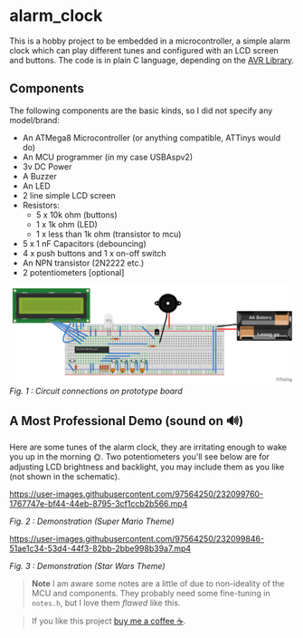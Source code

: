 # alarm_clock
This is a hobby project to be embedded in a microcontroller, a simple alarm clock which can play different tunes and configured with an LCD screen and buttons. The code is in plain C language, depending on the [AVR Library](https://www.nongnu.org/avr-libc/).

## Components
The following components are the basic kinds, so I did not specify any model/brand:

- An ATMega8 Microcontroller (or anything compatible, ATTinys would do)
- An MCU programmer (in my case USBAspv2)
- 3v DC Power
- A Buzzer
- An LED
- 2 line simple LCD screen
- Resistors:
  - 5 x 10k ohm (buttons)
  - 1 x 1k ohm (LED)
  - 1 x less than 1k ohm (transistor to mcu)
- 5 x 1 nF Capacitors (debouncing)
- 4 x push buttons and 1 x on-off switch
- An NPN transistor (2N2222 etc.)
- 2 potentiometers [optional]

![image](/avm/sch.png)
_Fig. 1 : Circuit connections on prototype board_

## A Most Professional Demo (sound on 🔊)
Here are some tunes of the alarm clock, they are irritating enough to wake you up in the morning 🌞. Two potentiometers you'll see below are for adjusting LCD brightness and backlight, you may include them as you like (not shown in the schematic).

https://user-images.githubusercontent.com/97564250/232099760-1767747e-bf44-44eb-8795-3cf1ccb2b566.mp4

_Fig. 2 : Demonstration (Super Mario Theme)_

https://user-images.githubusercontent.com/97564250/232099846-51ae1c34-53d4-44f3-82bb-2bbe998b39a7.mp4

_Fig. 3 : Demonstration (Star Wars Theme)_

> **Note**
> I am aware some notes are a little of due to non-ideality of the MCU and components. They probably need some fine-tuning in `notes.h`, but I love them *flawed* like this.

> If you like this project [buy me a coffee :coffee:](https://www.buymeacoffee.com/volkbay).
